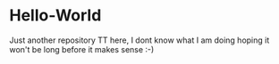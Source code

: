 # Hello-World
Just another repository 
TT here, I dont know what I am doing hoping it won't be long before it makes sense :-)
